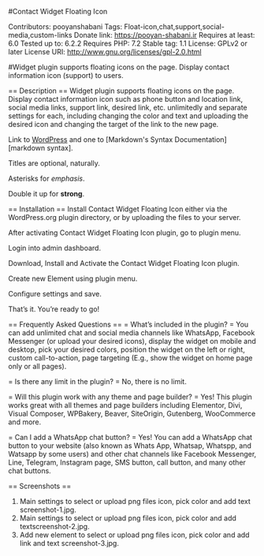 #Contact Widget Floating Icon


Contributors: pooyanshabani
Tags: Float-icon,chat,support,social-media,custom-links
Donate link: https://pooyan-shabani.ir
Requires at least: 6.0
Tested up to: 6.2.2
Requires PHP: 7.2
Stable tag: 1.1
License: GPLv2 or later
License URI: http://www.gnu.org/licenses/gpl-2.0.html

#Widget plugin supports floating icons on the page. Display contact information icon (support) to users.

== Description ==
Widget plugin supports floating icons on the page.
Display contact information icon such as phone button and location link, social media links, support link, desired link, etc. unlimitedly and separate settings for each, including changing the color and text and uploading the desired icon and changing the target of the link to the new page.



Link to [WordPress](http://wordpress.org/ "Your favorite software") and one to [Markdown's Syntax Documentation][markdown syntax].

Titles are optional, naturally.

Asterisks for *emphasis*.

Double it up  for **strong**.

== Installation ==
Install Contact Widget Floating Icon either via the WordPress.org plugin directory, or by uploading the files to your server.

After activating Contact Widget Floating Icon plugin, go to plugin menu.

Login into admin dashboard.

Download, Install and Activate the Contact Widget Floating Icon plugin.

Create new Element using plugin menu.

Configure settings and save.

That’s it. You’re ready to go!

== Frequently Asked Questions ==
= What’s included in the plugin? =
You can add unlimited chat and social media channels like WhatsApp, Facebook Messenger (or upload your desired icons), display the widget on mobile and desktop, pick your desired colors, position the widget on the left or right, custom call-to-action, page targeting (E.g., show the widget on home page only or all pages).

= Is there any limit  in the plugin? =
No, there is no limit.

= Will this plugin work with any theme and page builder? =
Yes! This plugin works great with all themes and page builders including Elementor, Divi, Visual Composer, WPBakery, Beaver, SiteOrigin, Gutenberg, WooCommerce and more.

= Can I add a WhatsApp chat button? =
Yes! You can add a WhatsApp chat button to your website (also known as Whats App, Whatsap, Whatspp, and Watsapp by some users) and other chat channels like Facebook Messenger, Line, Telegram, Instagram page, SMS button, call button, and many other chat buttons.

== Screenshots ==
1. Main settings to select or upload png files icon, pick color and add text screenshot-1.jpg.
2. Main settings to select or upload png files icon, pick color and add textscreenshot-2.jpg.
3. Add new element to select or upload png files icon, pick color and add link and text screenshot-3.jpg.

